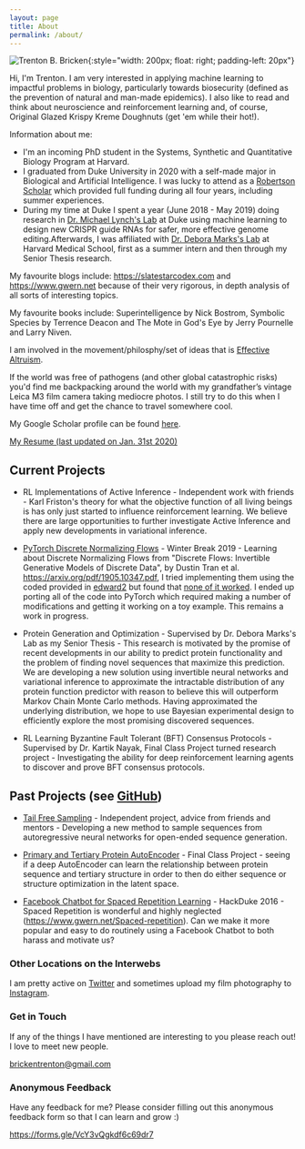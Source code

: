 ```yaml
---
layout: page
title: About
permalink: /about/
---
```


![Trenton B. Bricken](../images/TrentonBricken.jpg){:style="width: 200px; float: right; padding-left: 20px"}

Hi, I'm Trenton. I am very interested in applying machine learning to impactful problems in biology, particularly towards biosecurity (defined as the prevention of natural and man-made epidemics). I also like to read and think about neuroscience and reinforcement learning and, of course, Original Glazed Krispy Kreme Doughnuts (get 'em while their hot!).

Information about me:
* I'm an incoming PhD student in the Systems, Synthetic and Quantitative Biology Program at Harvard. 
* I graduated from Duke University in 2020 with a self-made major in Biological and Artificial Intelligence. I was lucky to attend as a [Robertson Scholar](https://robertsonscholars.org/) which provided full funding during all four years, including summer experiences.
* During my time at Duke I spent a year (June 2018 - May 2019) doing research in  [Dr. Michael Lynch's Lab](https://lynchlab.pratt.duke.edu) at Duke using machine learning to design new CRISPR guide RNAs for safer, more effective genome editing.Afterwards, I was affiliated with [Dr. Debora Marks's Lab](https://marks.hms.harvard.edu) at Harvard Medical School, first as a summer intern and then through my Senior Thesis research.

My favourite blogs include: <https://slatestarcodex.com> and <https://www.gwern.net> because of their very rigorous, in depth analysis of all sorts of interesting topics.

My favourite books include: Superintelligence by Nick Bostrom, Symbolic Species by Terrence Deacon and The Mote in God's Eye by Jerry Pournelle and Larry Niven.

I am involved in the movement/philosphy/set of ideas that is [Effective Altruism](https://www.effectivealtruism.org).

If the world was free of pathogens (and other global catastrophic risks) you'd find me backpacking around the world with my grandfather’s vintage Leica M3 film camera taking mediocre photos. I still try to do this when I have time off and get the chance to travel somewhere cool.

My Google Scholar profile can be found [here](https://scholar.google.com/citations?user=CP6aLusAAAAJ&hl=en).

[My Resume (last updated on Jan. 31st 2020)](../documents/Trenton-Bricken-Resume.pdf)

## Current Projects

* RL Implementations of Active Inference - Independent work with friends - Karl Friston's theory for what the objective function of all living beings is has only just started to influence reinforcement learning. We believe there are large opportunities to further investigate Active Inference and apply new developments in variational inference.

* [PyTorch Discrete Normalizing Flows](https://github.com/TrentBrick/PyTorchDiscreteFlows) - Winter Break 2019 - Learning about Discrete Normalizing Flows from "Discrete Flows: Invertible Generative Models of Discrete Data", by Dustin Tran et al. <https://arxiv.org/pdf/1905.10347.pdf>, I tried implementing them using the coded provided in [edward2](https://github.com/google/edward2/tree/master/edward2/tensorflow/layers#4-reversible-layers) but found that [none of it worked](https://github.com/google/edward2/issues/148). I ended up porting all of the code into PyTorch which required making a number of modifications and getting it working on a toy example. This remains a work in progress.

* Protein Generation and Optimization - Supervised by Dr. Debora Marks's Lab as my Senior Thesis - This research is motivated by the promise of recent developments in our ability to predict protein functionality and the problem of finding novel sequences that maximize this prediction. We are developing a new solution using invertible neural networks and variational inference to approximate the intractable distribution of any protein function predictor with reason to believe this will outperform Markov Chain Monte Carlo methods. Having approximated the underlying distribution, we hope to use Bayesian experimental design to efficiently explore the most promising discovered sequences.

* RL Learning Byzantine Fault Tolerant (BFT) Consensus Protocols - Supervised by Dr. Kartik Nayak, Final Class Project turned research project - Investigating the ability for deep reinforcement learning agents to discover and prove BFT consensus protocols.

## Past Projects (see [GitHub](https://github.com/TrentBrick))

* [Tail Free Sampling](https://trentbrick.github.io/Tail-Free-Sampling/) - Independent project, advice from friends and mentors - Developing a new method to sample sequences from autoregressive neural networks for open-ended sequence generation.

* [Primary and Tertiary Protein AutoEncoder](https://github.com/TrentBrick/PAE) - Final Class Project - seeing if a deep AutoEncoder can learn the relationship between protein sequence and tertiary structure in order to then do either sequence or structure optimization in the latent space.

* [Facebook Chatbot for Spaced Repetition Learning](https://github.com/TrentBrick/MMRY) - HackDuke 2016 - Spaced Repetition is wonderful and highly neglected (<https://www.gwern.net/Spaced-repetition>). Can we make it more popular and easy to do routinely using a Facebook Chatbot to both harass and motivate us?

### Other Locations on the Interwebs

I am pretty active on [Twitter](https://twitter.com/TrentonBricken) and sometimes upload my film photography to [Instagram](https://www.instagram.com/needs__exposure/?hl=en).

### Get in Touch

If any of the things I have mentioned are interesting to you please reach out! I love to meet new people.

[brickentrenton@gmail.com](mailto:brickentrenton@gmail.com)

### Anonymous Feedback

Have any feedback for me? Please consider filling out this anonymous feedback form so that I can learn and grow :)

<https://forms.gle/VcY3vQgkdf6c69dr7>